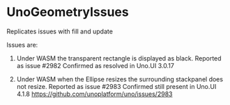 # UnoGeometryIssues
Replicates issues with fill and update

Issues are:
1) Under WASM the transparent rectangle is displayed as black.
Reported as issue #2982
Confirmed as resolved in Uno.UI 3.0.17

2) Under WASM when the Ellipse resizes the surrounding stackpanel does not resize.
Reported as issue #2983
Confirmed still present in Uno.UI 4.1.8
https://github.com/unoplatform/uno/issues/2983

